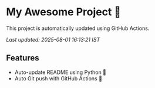 # My Awesome Project 🚀

This project is automatically updated using GitHub Actions.

_Last updated: 2025-08-01 16:13:21 IST_

## Features
- Auto-update README using Python 🐍
- Auto Git push with GitHub Actions 🤖
